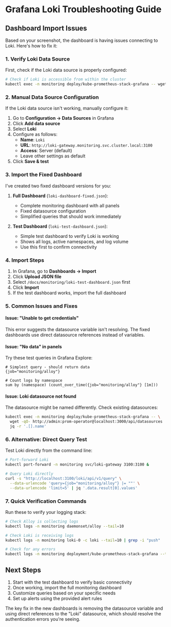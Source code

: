 # Grafana Loki Troubleshooting Guide

## Dashboard Import Issues

Based on your screenshot, the dashboard is having issues connecting to Loki. Here's how to fix it:

### 1. Verify Loki Data Source

First, check if the Loki data source is properly configured:

```bash
# Check if Loki is accessible from within the cluster
kubectl exec -n monitoring deploy/kube-prometheus-stack-grafana -- wget -qO- http://loki-gateway.monitoring.svc.cluster.local:3100/ready
```

### 2. Manual Data Source Configuration

If the Loki data source isn't working, manually configure it:

1. Go to **Configuration → Data Sources** in Grafana
2. Click **Add data source**
3. Select **Loki**
4. Configure as follows:
   - **Name**: `Loki`
   - **URL**: `http://loki-gateway.monitoring.svc.cluster.local:3100`
   - **Access**: Server (default)
   - Leave other settings as default
5. Click **Save & test**

### 3. Import the Fixed Dashboard

I've created two fixed dashboard versions for you:

1. **Full Dashboard** (`loki-dashboard-fixed.json`):
   - Complete monitoring dashboard with all panels
   - Fixed datasource configuration
   - Simplified queries that should work immediately

2. **Test Dashboard** (`loki-test-dashboard.json`):
   - Simple test dashboard to verify Loki is working
   - Shows all logs, active namespaces, and log volume
   - Use this first to confirm connectivity

### 4. Import Steps

1. In Grafana, go to **Dashboards → Import**
2. Click **Upload JSON file**
3. Select `/docs/monitoring/loki-test-dashboard.json` first
4. Click **Import**
5. If the test dashboard works, import the full dashboard

### 5. Common Issues and Fixes

#### Issue: "Unable to get credentials"
This error suggests the datasource variable isn't resolving. The fixed dashboards use direct datasource references instead of variables.

#### Issue: "No data" in panels
Try these test queries in Grafana Explore:
```logql
# Simplest query - should return data
{job="monitoring/alloy"}

# Count logs by namespace
sum by (namespace) (count_over_time({job="monitoring/alloy"} [1m]))
```

#### Issue: Loki datasource not found
The datasource might be named differently. Check existing datasources:
```bash
kubectl exec -n monitoring deploy/kube-prometheus-stack-grafana -- \
  wget -qO- http://admin:prom-operator@localhost:3000/api/datasources | \
  jq -r '.[].name'
```

### 6. Alternative: Direct Query Test

Test Loki directly from the command line:
```bash
# Port-forward Loki
kubectl port-forward -n monitoring svc/loki-gateway 3100:3100 &

# Query Loki directly
curl -s "http://localhost:3100/loki/api/v1/query" \
  --data-urlencode 'query={job="monitoring/alloy"} |= ""' \
  --data-urlencode 'limit=5' | jq '.data.result[0].values'
```

### 7. Quick Verification Commands

Run these to verify your logging stack:
```bash
# Check Alloy is collecting logs
kubectl logs -n monitoring daemonset/alloy --tail=10

# Check Loki is receiving logs
kubectl logs -n monitoring loki-0 -c loki --tail=10 | grep -i "push"

# Check for any errors
kubectl logs -n monitoring deployment/kube-prometheus-stack-grafana --tail=20
```

## Next Steps

1. Start with the test dashboard to verify basic connectivity
2. Once working, import the full monitoring dashboard
3. Customize queries based on your specific needs
4. Set up alerts using the provided alert rules

The key fix in the new dashboards is removing the datasource variable and using direct references to the "Loki" datasource, which should resolve the authentication errors you're seeing.